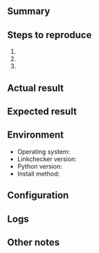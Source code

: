 <!-- Verify first that your issue is not already reported. -->
<!-- If possible, test if the latest release is affected too. -->

## Summary

<!-- general description of the problem -->

## Steps to reproduce

 1. 
 2. 
 3. 

<!-- Reporting a minimal example that reproduces the problem in the text of
the issue can increase the chance of a solution significantly. -->

## Actual result

## Expected result

## Environment

<!-- replace the comments with the output of the commands -->

 * Operating system: <!-- uname -a or lsb_release -a: Debian GNU/Linux 9.1 (stretch), Windows 7, Ubuntu Xenial, etc -->
 * Linkchecker version: <!-- linkchecker --version -->
 * Python version: <!-- python --version -->
 * Install method: <!-- distribution package, PyPI, from source tarball, from git, etc -->

## Configuration

<!-- Include the output of `linkchecker -Dcmdline -q -f <FILENAME>` inline, not as an attachment, -->
<!-- you may want to substitute any sensitive strings, make sure any substitutions are consistent -->
<!-- in the reported result and logs. -->
<!-- (if you don't use -f/--config when reproducing the problem omit that option here). -->

## Logs

<!-- The exact command line used -->
<!-- Rerun with -Dall and include all relevant lines -->
<!-- If a Traceback happened include it in full as well -->

## Other notes

<!-- Ideas on what might have caused this or could fix this are welcome of
course. -->

